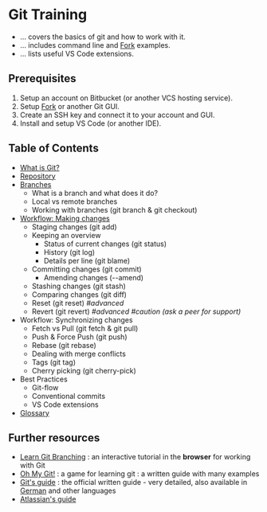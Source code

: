 # Git Training

- ... covers the basics of git and how to work with it.
- ... includes command line and [Fork](https://git-fork.com/) examples.
- ... lists useful VS Code extensions.

## Prerequisites

1. Setup an account on Bitbucket (or another VCS hosting service).
2. Setup [Fork](https://git-fork.com/) or another Git GUI.
3. Create an SSH key and connect it to your account and GUI.
4. Install and setup VS Code (or another IDE).

## Table of Contents

- [What is Git?](docs/what-is-git.md)
- [Repository](docs/repository.md)
- [Branches](docs/branches.md)
  - What is a branch and what does it do?
  - Local vs remote branches
  - Working with branches (git branch & git checkout)
- [Workflow: Making changes](docs/workflow-making-changes.md)
  - Staging changes (git add)
  - Keeping an overview
    - Status of current changes (git status)
    - History (git log)
    - Details per line (git blame)
  - Committing changes (git commit)
    - Amending changes (--amend)
  - Stashing changes (git stash)
  - Comparing changes (git diff)
  - Reset (git reset) *#advanced*
  - Revert (git revert) *#advanced* *#caution (ask a peer for support)*
- Workflow: Synchronizing changes
  - Fetch vs Pull (git fetch & git pull)
  - Push & Force Push (git push)
  - Rebase (git rebase)
  - Dealing with merge conflicts
  - Tags (git tag)
  - Cherry picking (git cherry-pick)
- Best Practices
  - Git-flow
  - Conventional commits
  - VS Code extensions
- [Glossary](docs/glossary.md)

## Further resources

- [Learn Git Branching](https://learngitbranching.js.org/)
: an interactive tutorial in the **browser** for working with Git
- [Oh My Git!](https://ohmygit.org/)
: a game for learning git
: a written guide with many examples
- [Git's guide](https://git-scm.com/book/en/v2)
: the official written guide - very detailed, also available in [German](https://git-scm.com/book/de/v2) and other languages
- [Atlassian's guide](https://www.atlassian.com/git/tutorials/setting-up-a-repository)
